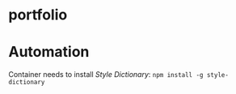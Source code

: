 # portfolio


# Automation

Container needs to install _Style Dictionary_: `npm install -g style-dictionary`
